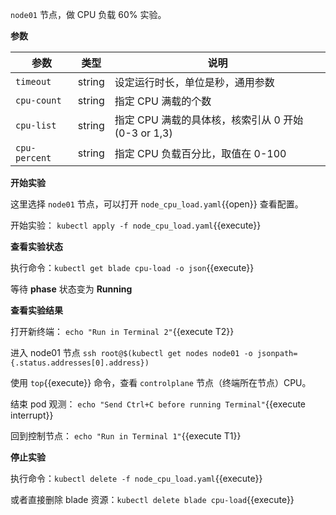 `node01` 节点，做 CPU 负载 60% 实验。

**参数**

| 参数 | 类型 | 说明 |
| --- | --- | --- |
| `timeout` | string | 设定运行时长，单位是秒，通用参数 |
| `cpu-count` | string | 指定 CPU 满载的个数 |
| `cpu-list` | string | 指定 CPU 满载的具体核，核索引从 0 开始 (0-3 or 1,3) |
| `cpu-percent` | string | 指定 CPU 负载百分比，取值在 0-100 |

**开始实验**

这里选择 `node01` 节点，可以打开 `node_cpu_load.yaml`{{open}} 查看配置。

开始实验：
`kubectl apply -f node_cpu_load.yaml`{{execute}}

**查看实验状态**

执行命令：`kubectl get blade cpu-load -o json`{{execute}}

等待 **phase** 状态变为 **Running**

**查看实验结果**

打开新终端：
`echo "Run in Terminal 2"`{{execute T2}}

进入 node01 节点
`ssh root@$(kubectl get nodes node01 -o jsonpath={.status.addresses[0].address})`

使用 `top`{{execute}} 命令，查看 `controlplane` 节点（终端所在节点）CPU。

结束 pod 观测：
`echo "Send Ctrl+C before running Terminal"`{{execute interrupt}}

回到控制节点：
`echo "Run in Terminal 1"`{{execute T1}}

**停止实验**

执行命令：`kubectl delete -f node_cpu_load.yaml`{{execute}}

或者直接删除 blade 资源：`kubectl delete blade cpu-load`{{execute}}
